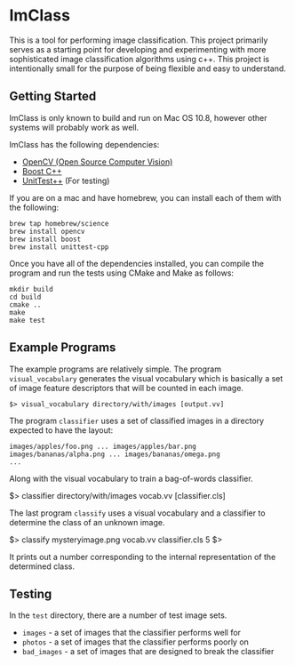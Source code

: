 ImClass
========

This is a tool for performing image classification. This project primarily
serves as a starting point for developing and experimenting with more
sophisticated image classification algorithms using c++. This project is
intentionally small for the purpose of being flexible and easy to understand.


Getting Started
--------

ImClass is only known to build and run on Mac OS  10.8, however other systems
will probably work as well.

ImClass has the following dependencies:
 * [OpenCV (Open Source Computer Vision)](http://opencv.org/)
 * [Boost C++](http://www.boost.org/)
 * [UnitTest++](http://unittest-cpp.sourceforge.net/) (For testing)

If you are on a mac and have homebrew, you can install each of them with the
following:

    brew tap homebrew/science
    brew install opencv
    brew install boost
    brew install unittest-cpp

Once you have all of the dependencies installed, you can compile the program and
run the tests using CMake and Make as follows:

    mkdir build
    cd build
    cmake ..
    make
    make test


Example Programs
--------

The example programs are relatively simple. 
The program `visual_vocabulary` generates the visual vocabulary which is
basically a set of image feature descriptors that will be counted in each
image.

    $> visual_vocabulary directory/with/images [output.vv]

The program `classifier` uses a set of classified images in a directory
expected to have the layout: 

    images/apples/foo.png ... images/apples/bar.png
    images/bananas/alpha.png ... images/bananas/omega.png
    ...

Along with the visual vocabulary to train a bag-of-words classifier.

   $> classifier directory/with/images vocab.vv [classifier.cls]

The last program `classify` uses a visual vocabulary and a classifier to
determine the class of an unknown image.

   $> classify mysteryimage.png vocab.vv classifier.cls
   5
   $>

It prints out a number corresponding to the internal representation of the
determined class.


Testing
--------

In the `test` directory, there are a number of test image sets.
 * `images` - a set of images that the classifier performs well for
 * `photos` - a set of images that the classifier performs poorly on
 * `bad_images` - a set of images that are designed to break the classifier

